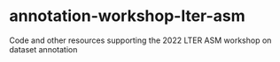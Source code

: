 # annotation-workshop-lter-asm
Code and other resources supporting the 2022 LTER ASM workshop on dataset annotation

